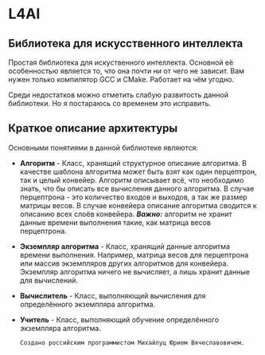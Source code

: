 # L4AI
## Библиотека для искусственного интеллекта

Простая библиотека для искуственного интеллекта. Основной её особенностью является то, что она почти ни от чего не зависит. Вам нужен только компилятор GCC и CMake. Работает на чём угодно. 

Среди недостатков можно отметить слабую развитость данной библиотеки. Но я постараюсь со временем это исправить.

## Краткое описание архитектуры

Основными понятиями в данной библиотеке являются:
* **Алгоритм** - Класс, хранящий структурное описание алгоритма. В качестве шаблона алгоритма может быть взят как один перцептрон, так и целый конвейер. Алгоритм описывает всё, что необходимо знать, что бы описать все вычисления данного алгоритма. В случае перцептрона - это количество входов и выходов, а так же размер матрицы весов. В случае конвейера описание алгоритма сводится к описанию всех слоёв конвейера. _**Важно:**_ алгоритм не хранит данные времени выполнения такие, как матрица весов перцептрона.
* **Экземпляр алгоритма** - Класс, хранящий данные алгоритма времени выполнения. Например, матрица весов для перцептрона или массив экземпляров других алгоритмов для конвейера. Экземпляр алгоритма ничего не вычисляет, а лишь хранит данные для вычислений.
* **Вычислитель** - Класс, выполняющий вычисления для определённого экземпляра алгоритма. 
* **Учитель** - Класс, выполняющий обучение определённого экземпляра алгоритма.





      Создано российским программистом Михайлуц Юрием Вячеславовичем.      
